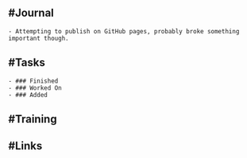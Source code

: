 ## #Journal
	- Attempting to publish on GitHub pages, probably broke something important though.
## #Tasks
	- ### Finished
	- ### Worked On
	- ### Added
## #Training
## #Links